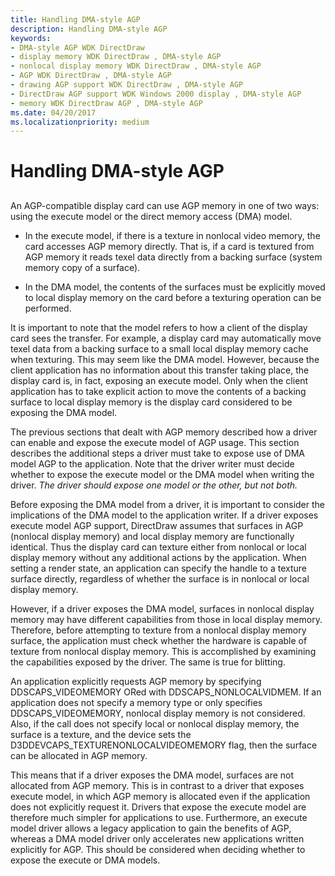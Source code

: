 ```yaml
---
title: Handling DMA-style AGP
description: Handling DMA-style AGP
keywords:
- DMA-style AGP WDK DirectDraw
- display memory WDK DirectDraw , DMA-style AGP
- nonlocal display memory WDK DirectDraw , DMA-style AGP
- AGP WDK DirectDraw , DMA-style AGP
- drawing AGP support WDK DirectDraw , DMA-style AGP
- DirectDraw AGP support WDK Windows 2000 display , DMA-style AGP
- memory WDK DirectDraw AGP , DMA-style AGP
ms.date: 04/20/2017
ms.localizationpriority: medium
---
```


# Handling DMA-style AGP


## <span id="ddk_handling_dma_style_agp_gg"></span><span id="DDK_HANDLING_DMA_STYLE_AGP_GG"></span>


An AGP-compatible display card can use AGP memory in one of two ways: using the execute model or the direct memory access (DMA) model.

-   In the execute model, if there is a texture in nonlocal video memory, the card accesses AGP memory directly. That is, if a card is textured from AGP memory it reads texel data directly from a backing surface (system memory copy of a surface).

-   In the DMA model, the contents of the surfaces must be explicitly moved to local display memory on the card before a texturing operation can be performed.

It is important to note that the model refers to how a client of the display card sees the transfer. For example, a display card may automatically move texel data from a backing surface to a small local display memory cache when texturing. This may seem like the DMA model. However, because the client application has no information about this transfer taking place, the display card is, in fact, exposing an execute model. Only when the client application has to take explicit action to move the contents of a backing surface to local display memory is the display card considered to be exposing the DMA model.

The previous sections that dealt with AGP memory described how a driver can enable and expose the execute model of AGP usage. This section describes the additional steps a driver must take to expose use of DMA model AGP to the application. Note that the driver writer must decide whether to expose the execute model or the DMA model when writing the driver. *The driver should expose one model or the other, but not both.*

Before exposing the DMA model from a driver, it is important to consider the implications of the DMA model to the application writer. If a driver exposes execute model AGP support, DirectDraw assumes that surfaces in AGP (nonlocal display memory) and local display memory are functionally identical. Thus the display card can texture either from nonlocal or local display memory without any additional actions by the application. When setting a render state, an application can specify the handle to a texture surface directly, regardless of whether the surface is in nonlocal or local display memory.

However, if a driver exposes the DMA model, surfaces in nonlocal display memory may have different capabilities from those in local display memory. Therefore, before attempting to texture from a nonlocal display memory surface, the application must check whether the hardware is capable of texture from nonlocal display memory. This is accomplished by examining the capabilities exposed by the driver. The same is true for blitting.

An application explicitly requests AGP memory by specifying DDSCAPS\_VIDEOMEMORY ORed with DDSCAPS\_NONLOCALVIDMEM. If an application does not specify a memory type or only specifies DDSCAPS\_VIDEOMEMORY, nonlocal display memory is not considered. Also, if the call does not specify local or nonlocal display memory, the surface is a texture, and the device sets the D3DDEVCAPS\_TEXTURENONLOCALVIDEOMEMORY flag, then the surface can be allocated in AGP memory.

This means that if a driver exposes the DMA model, surfaces are not allocated from AGP memory. This is in contrast to a driver that exposes execute model, in which AGP memory is allocated even if the application does not explicitly request it. Drivers that expose the execute model are therefore much simpler for applications to use. Furthermore, an execute model driver allows a legacy application to gain the benefits of AGP, whereas a DMA model driver only accelerates new applications written explicitly for AGP. This should be considered when deciding whether to expose the execute or DMA models.

 

 





